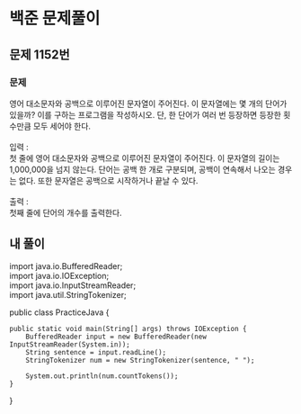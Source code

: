 # 백준 문제풀이

## 문제 1152번
### 문제<br>
영어 대소문자와 공백으로 이루어진 문자열이 주어진다. 이 문자열에는 몇 개의 단어가 있을까? 이를 구하는 프로그램을 작성하시오. 단, 한 단어가 여러 번 등장하면 등장한 횟수만큼 모두 세어야 한다.
<br><br>입력 : <br>첫 줄에 영어 대소문자와 공백으로 이루어진 문자열이 주어진다. 이 문자열의 길이는 1,000,000을 넘지 않는다. 단어는 공백 한 개로 구분되며, 공백이 연속해서 나오는 경우는 없다. 또한 문자열은 공백으로 시작하거나 끝날 수 있다. <br><br>출력 : <br>첫째 줄에 단어의 개수를 출력한다.
## 내 풀이
import java.io.BufferedReader;<br>
import java.io.IOException;<br>
import java.io.InputStreamReader;<br>
import java.util.StringTokenizer;<br>

public class PracticeJava {

    public static void main(String[] args) throws IOException {
        BufferedReader input = new BufferedReader(new InputStreamReader(System.in));
        String sentence = input.readLine();
        StringTokenizer num = new StringTokenizer(sentence, " ");

        System.out.println(num.countTokens());
    }
}


